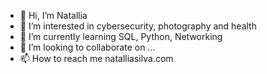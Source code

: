 - 👋 Hi, I’m Natallia
- 👀 I’m interested in cybersecurity, photography and health
- 🌱 I’m currently learning SQL, Python, Networking
- 💞️ I’m looking to collaborate on ...
- 📫 How to reach me natalliasilva.com

<!---
natalsilva/natalsilva is a ✨ special ✨ repository because its `README.md` (this file) appears on your GitHub profile.
You can click the Preview link to take a look at your changes.
--->
